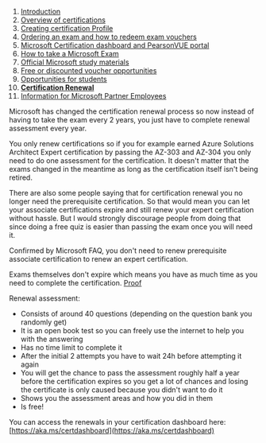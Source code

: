 1. [Introduction](https://www.reddit.com/r/SCICertifications/comments/w74aog/introduction)
2. [Overview of certifications](https://www.reddit.com/r/SCICertifications/comments/w74w7l/overview_of_certifications)
3. [Creating certification Profile](https://www.reddit.com/r/SCICertifications/comments/w8w1yv/creating_certification_profile)
4. [Ordering an exam and how to redeem exam vouchers](https://www.reddit.com/r/SCICertifications/comments/w8w45v/ordering_an_exam_and_how_to_redeem_exam_vouchers)
5. [Microsoft Certification dashboard and PearsonVUE portal](https://www.reddit.com/r/SCICertifications/comments/wcx8jh/microsoft_certification_dashboard_and_pearsonvue)
6. [How to take a Microsoft Exam](https://www.reddit.com/r/SCICertifications/comments/10sa4cx/how_to_take_a_microsoft_exam/)
7. [Official Microsoft study materials](https://www.reddit.com/r/SCICertifications/comments/wcxbwc/official_microsoft_study_materials)
8. [Free or discounted voucher opportunities](https://www.reddit.com/r/SCICertifications/comments/wcxdl2/free_or_discounted_voucher_opportunities)
9. [Opportunities for students](https://www.reddit.com/r/SCICertifications/comments/x4sltu/opportunities_for_students/)
10. [**Certification Renewal**](https://www.reddit.com/r/SCICertifications/comments/wcxnw1/certification_renewal)
11. [Information for Microsoft Partner Employees](https://www.reddit.com/r/SCICertifications/comments/ww24ib/information_for_microsoft_partner_employees)

Microsoft has changed the certification renewal process so now instead of having to take the exam every 2 years, you just have to complete renewal assessment every year.

You only renew certifications so if you for example earned Azure Solutions Architect Expert certification by passing the AZ-303 and AZ-304 you only need to do one assessment for the certification. It doesn't matter that the exams changed in the meantime as long as the certification itself isn't being retired.

There are also some people saying that for certification renewal you no longer need the prerequisite certification. So that would mean you can let your associate certifications expire and still renew your expert certification without hassle. But I would strongly discourage people from doing that since doing a free quiz is easier than passing the exam once you will need it.

Confirmed by Microsoft FAQ, you don't need to renew prerequisite associate certification to renew an expert certification.

Exams themselves don't expire which means you have as much time as you need to complete the certification.  [Proof](https://trainingsupport.microsoft.com/en-us/mcp/forum/all/is-there-any-time-limit-to-complete-the/4e885c43-bcde-44ce-a685-f4c3adf9f4dc)

Renewal assessment:

* Consists of around 40 questions (depending on the question bank you randomly get)
* It is an open book test so you can freely use the internet to help you with the answering
* Has no time limit to complete it
* After the initial 2 attempts you have to wait 24h before attempting it again
* You will get the chance to pass the assessment roughly half a year before the certification expires so you get a lot of chances and losing the certificate is only caused because you didn't want to do it
* Shows you the assessment areas and how you did in them
* Is free!

You can access the renewals in your certification dashboard here: [https://aka.ms/certdashboard](https://aka.ms/certdashboard)
